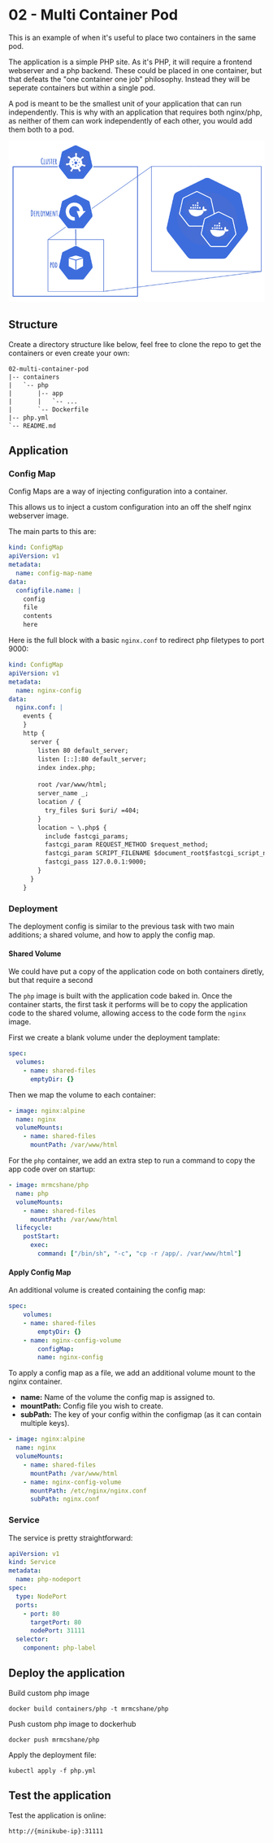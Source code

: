 # 02 - Multi Container Pod

This is an example of when it's useful to place two containers in the same pod.

The application is a simple PHP site. As it's PHP, it will require a frontend webserver and a php backend. These could be placed in one container, but that defeats the "one container one job" philosophy. Instead they will be seperate containers but within a single pod. 

A pod is meant to be the smallest unit of your application that can run independently. This is why with an application that requires both nginx/php, as neither of them can work independently of each other, you would add them both to a pod.

![multi-container](../img/02_multi_container.png "multi-container")

## Structure

Create a directory structure like below, feel free to clone the repo to get the containers or even create your own:
```
02-multi-container-pod
|-- containers
|   `-- php
|       |-- app
|       |   `-- ...
|       `-- Dockerfile
|-- php.yml
`-- README.md
```

## Application

### Config Map

Config Maps are a way of injecting configuration into a container.

This allows us to inject a custom configuration into an off the shelf nginx webserver image.

The main parts to this are:
```yaml
kind: ConfigMap
apiVersion: v1
metadata:
  name: config-map-name
data:
  configfile.name: |
    config
    file
    contents
    here
```

Here is the full block with a basic `nginx.conf` to redirect php filetypes to port 9000:
```yaml
kind: ConfigMap
apiVersion: v1
metadata:
  name: nginx-config
data:
  nginx.conf: |
    events {
    }
    http {
      server {
        listen 80 default_server;
        listen [::]:80 default_server;
        index index.php;
        
        root /var/www/html;
        server_name _;
        location / {
          try_files $uri $uri/ =404;
        }
        location ~ \.php$ {
          include fastcgi_params;
          fastcgi_param REQUEST_METHOD $request_method;
          fastcgi_param SCRIPT_FILENAME $document_root$fastcgi_script_name;
          fastcgi_pass 127.0.0.1:9000;
        }
      }
    }
```

### Deployment

The deployment config is similar to the previous task with two main additions; a shared volume, and how to apply the config map.
  

#### Shared Volume

We could have put a copy of the application code on both containers diretly, but that require a second 

The `php` image is built with the application code baked in. Once the container starts, the first task it performs will be to copy the application code to the shared volume, allowing access to the code form the `nginx` image.

First we create a blank volume under the deployment tamplate:
```yaml
spec:
  volumes:
    - name: shared-files
      emptyDir: {}
```

Then we map the volume to each container:
```yaml
- image: nginx:alpine
  name: nginx
  volumeMounts:
    - name: shared-files
      mountPath: /var/www/html
```

For the `php` container, we add an extra step to run a command to copy the app code over on startup:
```yaml
- image: mrmcshane/php
  name: php
  volumeMounts:
    - name: shared-files
      mountPath: /var/www/html
  lifecycle:
    postStart:
      exec:
        command: ["/bin/sh", "-c", "cp -r /app/. /var/www/html"]
```

#### Apply Config Map

An additional volume is created containing the config map:

```yaml
spec:
    volumes:
    - name: shared-files
        emptyDir: {}
    - name: nginx-config-volume
        configMap:
        name: nginx-config
```

To apply a config map as a file, we add an additional volume mount to the nginx container.

- **name:** Name of the volume the config map is assigned to.
- **mountPath:** Config file you wish to create.
- **subPath:** The key of your config within the configmap (as it can contain multiple keys).

```yaml
- image: nginx:alpine
  name: nginx
  volumeMounts:
    - name: shared-files
      mountPath: /var/www/html
    - name: nginx-config-volume
      mountPath: /etc/nginx/nginx.conf
      subPath: nginx.conf
```

### Service

The service is pretty straightforward:
```yaml
apiVersion: v1
kind: Service
metadata:
  name: php-nodeport
spec:
  type: NodePort
  ports:
    - port: 80
      targetPort: 80
      nodePort: 31111
  selector:
    component: php-label
```



## Deploy the application

Build custom php image
```shell
docker build containers/php -t mrmcshane/php
```

Push custom php image to dockerhub
```shell
docker push mrmcshane/php
```

Apply the deployment file:
```shell
kubectl apply -f php.yml
```

## Test the application

Test the application is online:
```
http://{minikube-ip}:31111
```